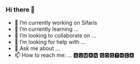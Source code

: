 ### Hi there 👋

- 🔭 I’m currently working on Sifaris
- 🌱 I’m currently learning ...
- 👯 I’m looking to collaborate on ...
- 🤔 I’m looking for help with ...
- 💬 Ask me about ...
- 📫 How to reach me: ...
🆂🆄🅼🅰🅽 🅶🅾🅶🆃🅷🅴🅰
